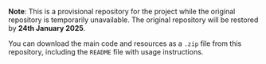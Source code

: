 **Note**: This is a provisional repository for the project while the original repository is temporarily unavailable. The original repository will be restored by **24th January 2025**.

You can download the main code and resources as a `.zip` file from this repository, including the `README` file with usage instructions.
